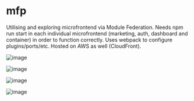 # mfp

Utilising and exploring microfrontend via Module Federation. Needs npm run start in each individual microfrontend (marketing, auth, dashboard and container) in order to function correctly. Uses webpack to configure plugins/ports/etc. Hosted on AWS as well (CloudFront).

![image](https://github.com/Hakkihan/mfp/assets/36494569/eb8ef897-5076-43fa-9876-f9b44686e061)

![image](https://github.com/Hakkihan/mfp/assets/36494569/dc67d33c-8558-4668-b700-60a8ce7e87c1)

![image](https://github.com/Hakkihan/mfp/assets/36494569/f0ef4513-be75-4307-8b6b-8df5d813109c)

![image](https://github.com/Hakkihan/mfp/assets/36494569/5af52d35-66da-4629-b39d-301392b34ca8)



